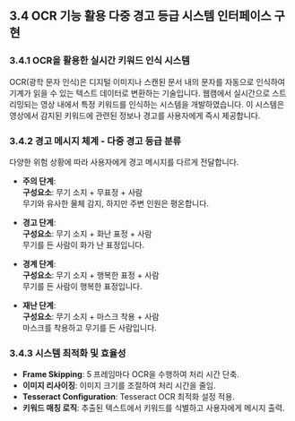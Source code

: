 ## 3.4 OCR 기능 활용 다중 경고 등급 시스템 인터페이스 구현

### 3.4.1 OCR을 활용한 실시간 키워드 인식 시스템

OCR(광학 문자 인식)은 디지털 이미지나 스캔된 문서 내의 문자를 자동으로 인식하여 기계가 읽을 수 있는 텍스트 데이터로 변환하는 기술입니다. 웹캠에서 실시간으로 스트리밍되는 영상 내에서 특정 키워드를 인식하는 시스템을 개발하였습니다. 이 시스템은 영상에서 감지된 키워드에 관련된 정보나 경고를 사용자에게 즉시 제공합니다.

### 3.4.2 경고 메시지 체계 - 다중 경고 등급 분류

다양한 위험 상황에 따라 사용자에게 경고 메시지를 다르게 전달합니다.

- **주의 단계**:  
  **구성요소**: 무기 소지 + 무표정 + 사람  
  무기와 유사한 물체 감지, 하지만 주변 인원은 평온합니다.

- **경고 단계**:  
  **구성요소**: 무기 소지 + 화난 표정 + 사람  
  무기를 든 사람이 화가 난 표정입니다.

- **경계 단계**:  
  **구성요소**: 무기 소지 + 행복한 표정 + 사람  
  무기를 든 사람이 행복한 표정입니다.

- **재난 단계**:  
  **구성요소**: 무기 소지 + 마스크 착용 + 사람  
  마스크를 착용하고 무기를 든 사람입니다.

### 3.4.3 시스템 최적화 및 효율성

- **Frame Skipping**: 5 프레임마다 OCR을 수행하여 처리 시간 단축.
- **이미지 리사이징**: 이미지 크기를 조절하여 처리 시간을 줄임.
- **Tesseract Configuration**: Tesseract OCR 최적화 설정 적용.
- **키워드 매칭 로직**: 추출된 텍스트에서 키워드를 식별하고 사용자에게 메시지 출력.
